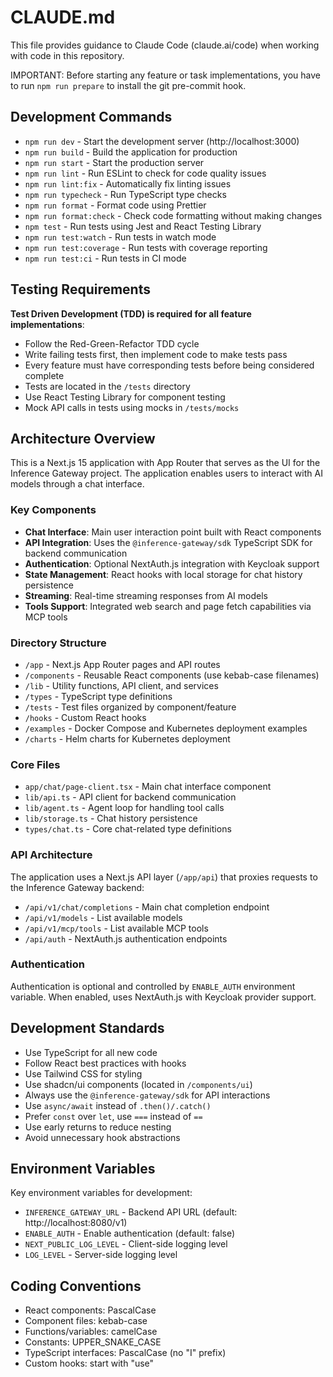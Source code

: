 # CLAUDE.md

This file provides guidance to Claude Code (claude.ai/code) when working with code in this repository.

IMPORTANT: Before starting any feature or task implementations, you have to run `npm run prepare` to install the git pre-commit hook.

## Development Commands

- `npm run dev` - Start the development server (http://localhost:3000)
- `npm run build` - Build the application for production
- `npm run start` - Start the production server
- `npm run lint` - Run ESLint to check for code quality issues
- `npm run lint:fix` - Automatically fix linting issues
- `npm run typecheck` - Run TypeScript type checks
- `npm run format` - Format code using Prettier
- `npm run format:check` - Check code formatting without making changes
- `npm test` - Run tests using Jest and React Testing Library
- `npm run test:watch` - Run tests in watch mode
- `npm run test:coverage` - Run tests with coverage reporting
- `npm run test:ci` - Run tests in CI mode

## Testing Requirements

**Test Driven Development (TDD) is required for all feature implementations**:

- Follow the Red-Green-Refactor TDD cycle
- Write failing tests first, then implement code to make tests pass
- Every feature must have corresponding tests before being considered complete
- Tests are located in the `/tests` directory
- Use React Testing Library for component testing
- Mock API calls in tests using mocks in `/tests/mocks`

## Architecture Overview

This is a Next.js 15 application with App Router that serves as the UI for the Inference Gateway project. The application enables users to interact with AI models through a chat interface.

### Key Components

- **Chat Interface**: Main user interaction point built with React components
- **API Integration**: Uses the `@inference-gateway/sdk` TypeScript SDK for backend communication
- **Authentication**: Optional NextAuth.js integration with Keycloak support
- **State Management**: React hooks with local storage for chat history persistence
- **Streaming**: Real-time streaming responses from AI models
- **Tools Support**: Integrated web search and page fetch capabilities via MCP tools

### Directory Structure

- `/app` - Next.js App Router pages and API routes
- `/components` - Reusable React components (use kebab-case filenames)
- `/lib` - Utility functions, API client, and services
- `/types` - TypeScript type definitions
- `/tests` - Test files organized by component/feature
- `/hooks` - Custom React hooks
- `/examples` - Docker Compose and Kubernetes deployment examples
- `/charts` - Helm charts for Kubernetes deployment

### Core Files

- `app/chat/page-client.tsx` - Main chat interface component
- `lib/api.ts` - API client for backend communication
- `lib/agent.ts` - Agent loop for handling tool calls
- `lib/storage.ts` - Chat history persistence
- `types/chat.ts` - Core chat-related type definitions

### API Architecture

The application uses a Next.js API layer (`/app/api`) that proxies requests to the Inference Gateway backend:

- `/api/v1/chat/completions` - Main chat completion endpoint
- `/api/v1/models` - List available models
- `/api/v1/mcp/tools` - List available MCP tools
- `/api/auth` - NextAuth.js authentication endpoints

### Authentication

Authentication is optional and controlled by `ENABLE_AUTH` environment variable. When enabled, uses NextAuth.js with Keycloak provider support.

## Development Standards

- Use TypeScript for all new code
- Follow React best practices with hooks
- Use Tailwind CSS for styling
- Use shadcn/ui components (located in `/components/ui`)
- Always use the `@inference-gateway/sdk` for API interactions
- Use `async/await` instead of `.then()/.catch()`
- Prefer `const` over `let`, use `===` instead of `==`
- Use early returns to reduce nesting
- Avoid unnecessary hook abstractions

## Environment Variables

Key environment variables for development:

- `INFERENCE_GATEWAY_URL` - Backend API URL (default: http://localhost:8080/v1)
- `ENABLE_AUTH` - Enable authentication (default: false)
- `NEXT_PUBLIC_LOG_LEVEL` - Client-side logging level
- `LOG_LEVEL` - Server-side logging level

## Coding Conventions

- React components: PascalCase
- Component files: kebab-case
- Functions/variables: camelCase
- Constants: UPPER_SNAKE_CASE
- TypeScript interfaces: PascalCase (no "I" prefix)
- Custom hooks: start with "use"
